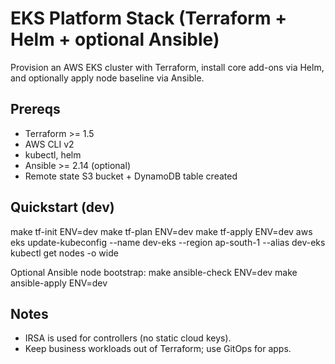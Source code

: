 # EKS Platform Stack (Terraform + Helm + optional Ansible)

Provision an AWS EKS cluster with Terraform, install core add-ons via Helm, and optionally apply node baseline via Ansible.

## Prereqs
- Terraform >= 1.5
- AWS CLI v2
- kubectl, helm
- Ansible >= 2.14 (optional)
- Remote state S3 bucket + DynamoDB table created

## Quickstart (dev)
make tf-init ENV=dev
make tf-plan ENV=dev
make tf-apply ENV=dev
aws eks update-kubeconfig --name dev-eks --region ap-south-1 --alias dev-eks
kubectl get nodes -o wide

Optional Ansible node bootstrap:
make ansible-check ENV=dev
make ansible-apply ENV=dev

## Notes
- IRSA is used for controllers (no static cloud keys).
- Keep business workloads out of Terraform; use GitOps for apps.
